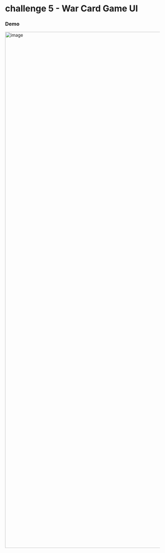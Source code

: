 # challenge 5 - War Card Game UI

### Demo

<img width="1680" alt="image" src="https://user-images.githubusercontent.com/57343545/197410649-659ee903-5bce-434c-8ddf-cd05c69621d6.png">
